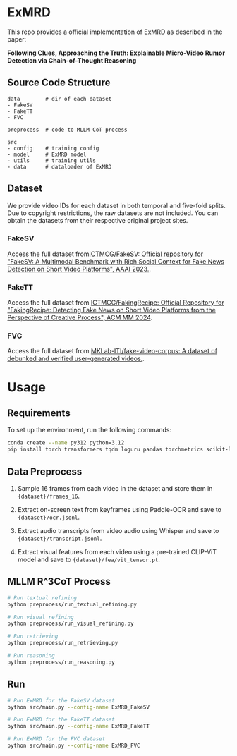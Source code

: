 # ExMRD

This repo provides a official implementation of ExMRD as described in the paper:

**Following Clues, Approaching the Truth: Explainable Micro-Video Rumor Detection via Chain-of-Thought Reasoning**


## Source Code Structure

```
data        # dir of each dataset
- FakeSV
- FakeTT
- FVC

preprocess  # code to MLLM CoT process

src
- config    # training config
- model     # ExMRD model
- utils     # training utils
- data      # dataloader of ExMRD
```

## Dataset

We provide video IDs for each dataset in both temporal and five-fold splits. Due to copyright restrictions, the raw datasets are not included. You can obtain the datasets from their respective original project sites.

### FakeSV

Access the full dataset from[ICTMCG/FakeSV: Official repository for "FakeSV: A Multimodal Benchmark with Rich Social Context for Fake News Detection on Short Video Platforms", AAAI 2023.](https://github.com/ICTMCG/FakeSV).

### FakeTT

Access the full dataset from [ICTMCG/FakingRecipe: Official Repository for "FakingRecipe: Detecting Fake News on Short Video Platforms from the Perspective of Creative Process", ACM MM 2024](https://github.com/ICTMCG/FakingRecipe).

### FVC

Access the full dataset from [MKLab-ITI/fake-video-corpus: A dataset of debunked and verified user-generated videos.](https://github.com/MKLab-ITI/fake-video-corpus).

# Usage

## Requirements

To set up the environment, run the following commands:

```bash
conda create --name py312 python=3.12
pip install torch transformers tqdm loguru pandas torchmetrics scikit-learn colorama wandb hydra-core
```

## Data Preprocess

1. Sample 16 frames from each video in the dataset and store them in `{dataset}/frames_16`.

2. Extract on-screen text from keyframes using Paddle-OCR and save to `{dataset}/ocr.jsonl`.

3. Extract audio transcripts from video audio using Whisper and save to `{dataset}/transcript.jsonl`.

4. Extract visual features from each video using a pre-trained CLIP-ViT model and save to `{dataset}/fea/vit_tensor.pt`.

## MLLM R^3CoT Process

```bash
# Run textual refining
python preprocess/run_textual_refining.py

# Run visual refining
python preprocess/run_visual_refining.py

# Run retrieving
python preprocess/run_retrieving.py

# Run reasoning
python preprocess/run_reasoning.py
```

## Run

```bash
# Run ExMRD for the FakeSV dataset
python src/main.py --config-name ExMRD_FakeSV

# Run ExMRD for the FakeTT dataset
python src/main.py --config-name ExMRD_FakeTT

# Run ExMRD for the FVC dataset
python src/main.py --config-name ExMRD_FVC
```
